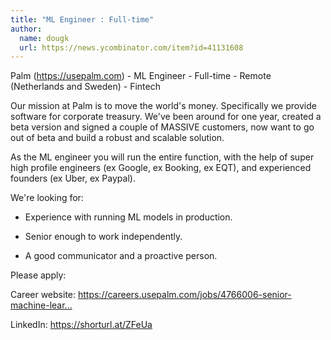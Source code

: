 ```yaml
---
title: "ML Engineer : Full-time"
author:
  name: dougk
  url: https://news.ycombinator.com/item?id=41131608
---
```

Palm (<a href="https:&#x2F;&#x2F;usepalm.com" rel="nofollow">https:&#x2F;&#x2F;usepalm.com</a>) - ML Engineer - Full-time - Remote (Netherlands and Sweden) - Fintech

Our mission at Palm is to move the world&#x27;s money. Specifically we provide software for corporate treasury. We&#x27;ve been around for one year, created a beta version and signed a couple of MASSIVE customers, now want to go out of beta and build a robust and scalable solution.

As the ML engineer you will run the entire function, with the help of super high profile engineers (ex Google, ex Booking, ex EQT), and experienced founders (ex Uber, ex Paypal).

We&#x27;re looking for:

- Experience with running ML models in production.

- Senior enough to work independently.

- A good communicator and a proactive person.

Please apply:

Career website: <a href="https:&#x2F;&#x2F;careers.usepalm.com&#x2F;jobs&#x2F;4766006-senior-machine-learning-engineer" rel="nofollow">https:&#x2F;&#x2F;careers.usepalm.com&#x2F;jobs&#x2F;4766006-senior-machine-lear...</a>

LinkedIn: <a href="https:&#x2F;&#x2F;shorturl.at&#x2F;ZFeUa" rel="nofollow">https:&#x2F;&#x2F;shorturl.at&#x2F;ZFeUa</a>
